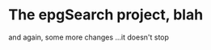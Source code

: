 The epgSearch project, blah
===========================

and again, some more changes
...it doesn't stop